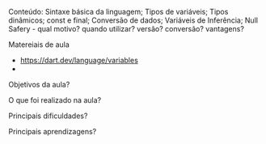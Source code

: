 Conteúdo:
Sintaxe básica da linguagem; 
Tipos de variáveis; 
Tipos dinâmicos;
const e final;
Conversão de dados;
Variáveis de Inferência;
Null Safery - qual motivo? quando utilizar? versão? conversão? vantagens?

Matereiais de aula
- https://dart.dev/language/variables
- 


Objetivos da aula?


O que foi realizado na aula?


Principais dificuldades?


Principais aprendizagens?

